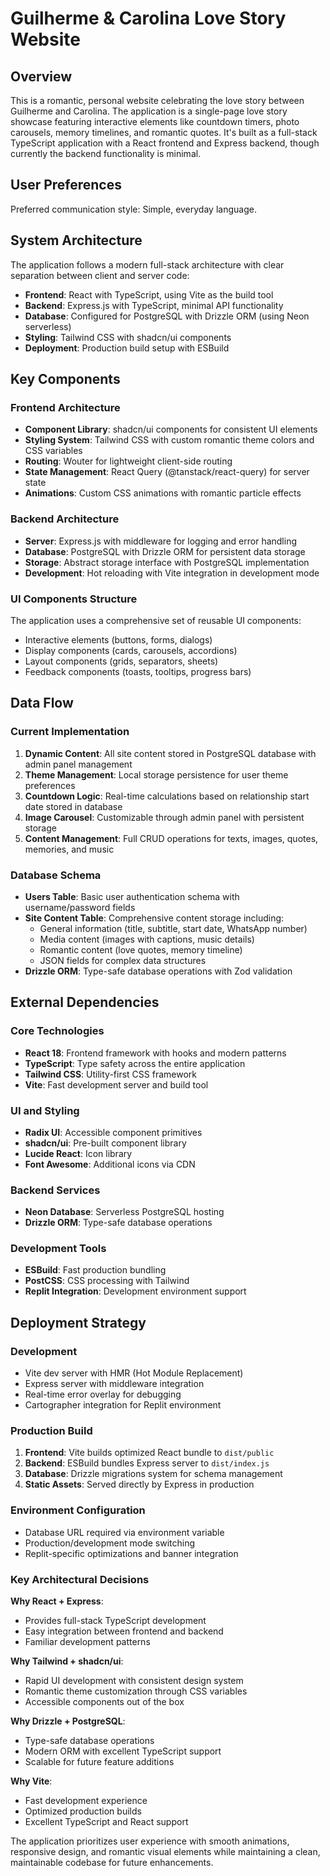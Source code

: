 # Guilherme & Carolina Love Story Website

## Overview

This is a romantic, personal website celebrating the love story between Guilherme and Carolina. The application is a single-page love story showcase featuring interactive elements like countdown timers, photo carousels, memory timelines, and romantic quotes. It's built as a full-stack TypeScript application with a React frontend and Express backend, though currently the backend functionality is minimal.

## User Preferences

Preferred communication style: Simple, everyday language.

## System Architecture

The application follows a modern full-stack architecture with clear separation between client and server code:

- **Frontend**: React with TypeScript, using Vite as the build tool
- **Backend**: Express.js with TypeScript, minimal API functionality
- **Database**: Configured for PostgreSQL with Drizzle ORM (using Neon serverless)
- **Styling**: Tailwind CSS with shadcn/ui components
- **Deployment**: Production build setup with ESBuild

## Key Components

### Frontend Architecture
- **Component Library**: shadcn/ui components for consistent UI elements
- **Styling System**: Tailwind CSS with custom romantic theme colors and CSS variables
- **Routing**: Wouter for lightweight client-side routing
- **State Management**: React Query (@tanstack/react-query) for server state
- **Animations**: Custom CSS animations with romantic particle effects

### Backend Architecture
- **Server**: Express.js with middleware for logging and error handling
- **Database**: PostgreSQL with Drizzle ORM for persistent data storage
- **Storage**: Abstract storage interface with PostgreSQL implementation
- **Development**: Hot reloading with Vite integration in development mode

### UI Components Structure
The application uses a comprehensive set of reusable UI components:
- Interactive elements (buttons, forms, dialogs)
- Display components (cards, carousels, accordions)
- Layout components (grids, separators, sheets)
- Feedback components (toasts, tooltips, progress bars)

## Data Flow

### Current Implementation
1. **Dynamic Content**: All site content stored in PostgreSQL database with admin panel management
2. **Theme Management**: Local storage persistence for user theme preferences
3. **Countdown Logic**: Real-time calculations based on relationship start date stored in database
4. **Image Carousel**: Customizable through admin panel with persistent storage
5. **Content Management**: Full CRUD operations for texts, images, quotes, memories, and music

### Database Schema
- **Users Table**: Basic user authentication schema with username/password fields
- **Site Content Table**: Comprehensive content storage including:
  - General information (title, subtitle, start date, WhatsApp number)
  - Media content (images with captions, music details)
  - Romantic content (love quotes, memory timeline)
  - JSON fields for complex data structures
- **Drizzle ORM**: Type-safe database operations with Zod validation

## External Dependencies

### Core Technologies
- **React 18**: Frontend framework with hooks and modern patterns
- **TypeScript**: Type safety across the entire application
- **Tailwind CSS**: Utility-first CSS framework
- **Vite**: Fast development server and build tool

### UI and Styling
- **Radix UI**: Accessible component primitives
- **shadcn/ui**: Pre-built component library
- **Lucide React**: Icon library
- **Font Awesome**: Additional icons via CDN

### Backend Services
- **Neon Database**: Serverless PostgreSQL hosting
- **Drizzle ORM**: Type-safe database operations

### Development Tools
- **ESBuild**: Fast production bundling
- **PostCSS**: CSS processing with Tailwind
- **Replit Integration**: Development environment support

## Deployment Strategy

### Development
- Vite dev server with HMR (Hot Module Replacement)
- Express server with middleware integration
- Real-time error overlay for debugging
- Cartographer integration for Replit environment

### Production Build
1. **Frontend**: Vite builds optimized React bundle to `dist/public`
2. **Backend**: ESBuild bundles Express server to `dist/index.js`
3. **Database**: Drizzle migrations system for schema management
4. **Static Assets**: Served directly by Express in production

### Environment Configuration
- Database URL required via environment variable
- Production/development mode switching
- Replit-specific optimizations and banner integration

### Key Architectural Decisions

**Why React + Express**: 
- Provides full-stack TypeScript development
- Easy integration between frontend and backend
- Familiar development patterns

**Why Tailwind + shadcn/ui**:
- Rapid UI development with consistent design system
- Romantic theme customization through CSS variables
- Accessible components out of the box

**Why Drizzle + PostgreSQL**:
- Type-safe database operations
- Modern ORM with excellent TypeScript support
- Scalable for future feature additions

**Why Vite**:
- Fast development experience
- Optimized production builds
- Excellent TypeScript and React support

The application prioritizes user experience with smooth animations, responsive design, and romantic visual elements while maintaining a clean, maintainable codebase for future enhancements.

